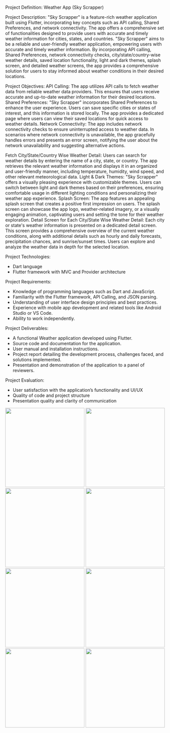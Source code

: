 Project Definition: Weather App (Sky Scrapper)

Project Description:
"Sky Scrapper" is a feature-rich weather application built using Flutter, incorporating key
concepts such as API calling, Shared Preferences, and network connectivity. The app offers a
comprehensive set of functionalities designed to provide users with accurate and timely weather
information for cities, states, and countries.
"Sky Scrapper" aims to be a reliable and user-friendly weather application, empowering users
with accurate and timely weather information. By incorporating API calling, Shared Preferences,
network connectivity checks, city/state/country-wise weather details, saved location
functionality, light and dark themes, splash screen, and detailed weather screens, the app
provides a comprehensive solution for users to stay informed about weather conditions in their
desired locations.

Project Objectives:
API Calling: The app utilizes API calls to fetch weather data from reliable weather data
providers. This ensures that users receive accurate and up-to-date weather information for their
desired locations.
Shared Preferences: "Sky Scrapper" incorporates Shared Preferences to enhance the user
experience. Users can save specific cities or states of interest, and this information is stored
locally. The app provides a dedicated page where users can view their saved locations for quick
access to weather details.
Network Connectivity: The app includes network connectivity checks to ensure uninterrupted
access to weather data. In scenarios where network connectivity is unavailable, the app
gracefully handles errors and presents an error screen, notifying the user about the network
unavailability and suggesting alternative actions.


Fetch City/State/Country Wise Weather Detail: Users can search for weather details by
entering the name of a city, state, or country. The app retrieves the relevant weather information
and displays it in an organized and user-friendly manner, including temperature, humidity, wind
speed, and other relevant meteorological data.
Light & Dark Themes: "Sky Scrapper" offers a visually pleasing experience with customizable
themes. Users can switch between light and dark themes based on their preferences, ensuring
comfortable usage in different lighting conditions and personalizing their weather app
experience.
Splash Screen: The app features an appealing splash screen that creates a positive first
impression on users. The splash screen can showcase the app logo, weather-related imagery, or a
visually engaging animation, captivating users and setting the tone for their weather exploration.
Detail Screen for Each City/State Wise Weather Detail: Each city or state's weather
information is presented on a dedicated detail screen. This screen provides a comprehensive
overview of the current weather conditions, along with additional details such as hourly and
daily forecasts, precipitation chances, and sunrise/sunset times. Users can explore and analyze
the weather data in depth for the selected location.

Project Technologies:
- Dart language
- Flutter framework with MVC and Provider architecture

Project Requirements:
- Knowledge of programming languages such as Dart and JavaScript.
- Familiarity with the Flutter framework, API Calling, and JSON parsing.
- Understanding of user interface design principles and best practices.
- Experience with mobile app development and related tools like Android Studio or VS Code.
- Ability to work independently.

Project Deliverables:
- A functional Weather application developed using Flutter.
- Source code and documentation for the application.
- User manual and installation instructions.
- Project report detailing the development process, challenges faced, and solutions implemented.
- Presentation and demonstration of the application to a panel of reviewers.


Project Evaluation:
- User satisfaction with the application’s functionality and UI/UX
- Quality of code and project structure
- Presentation quality and clarity of communication

<img src = "https://github.com/kevinmali/wether_app_AF/assets/132121875/6410690d-da11-4c20-9282-7e253f9bdb3a" width = "250px" >
<img src = "https://github.com/kevinmali/wether_app_AF/assets/132121875/4d1b13c4-0ad4-48bb-92db-89780c35749b" width = "250px" >
<img src = "https://github.com/kevinmali/wether_app_AF/assets/132121875/82a6affc-386b-45c0-8f07-66aa83fbe947" width = "250px" >
<img src = "https://github.com/kevinmali/wether_app_AF/assets/132121875/da616275-15b0-4be6-9453-1eb6d22ff214" width = "250px" >
<img src = "https://github.com/kevinmali/wether_app_AF/assets/132121875/186ce524-af31-4908-beb0-2f32fb96b7ff" width = "250px" >
<img src = "https://github.com/kevinmali/wether_app_AF/assets/132121875/b03c2195-70e1-4bbf-90e2-e5be1da480a6" width = "250px" >
<img src = "https://github.com/kevinmali/wether_app_AF/assets/132121875/07e36402-28ea-414e-8d48-316028d7d773" width = "250px" >
<img src = "https://github.com/kevinmali/wether_app_AF/assets/132121875/367a010b-4c16-4b72-aec2-2daec428e9c6" width = "250px" >




